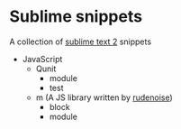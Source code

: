 Sublime snippets
================

A collection of [sublime text 2](http://www.sublimetext.com/2) snippets

*   JavaScript
    * Qunit
        * module
        * test
    * m (A JS library written by [rudenoise](https://github.com/rudenoise))
        * block
        * module
